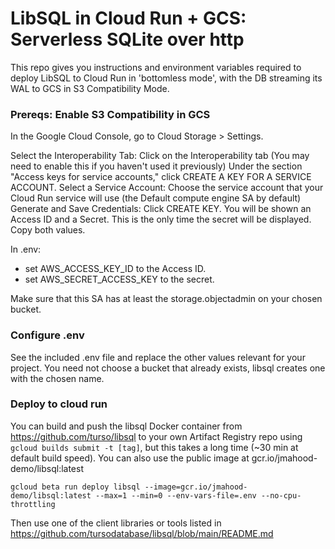# LibSQL in Cloud Run + GCS:  Serverless SQLite over http

This repo gives you instructions and environment variables required to deploy LibSQL to Cloud Run in 'bottomless mode',
with the DB streaming its WAL to GCS in S3 Compatibility Mode.

### Prereqs:  Enable S3 Compatibility in GCS

In the Google Cloud Console, go to Cloud Storage > Settings.

Select the Interoperability Tab: Click on the Interoperability tab (You may need to enable this if you haven't used it previously)
Under the section "Access keys for service accounts," click CREATE A KEY FOR A SERVICE ACCOUNT.
Select a Service Account: Choose the service account that your Cloud Run service will use (the Default compute engine SA by default)
Generate and Save Credentials: Click CREATE KEY. You will be shown an Access ID and a Secret. This is the only time the secret will be displayed. Copy both values.

In .env:
- set AWS_ACCESS_KEY_ID to the Access ID.
- set AWS_SECRET_ACCESS_KEY to the secret.

Make sure that this SA has at least the storage.objectadmin on your chosen bucket.

### Configure .env 

See the included .env file and replace the other values relevant for your project. You need not choose a bucket that already exists, libsql creates one with the chosen name.

### Deploy to cloud run

You can build and push the libsql Docker container from https://github.com/turso/libsql to your own Artifact Registry repo using `gcloud builds submit -t [tag]`, 
but this takes a long time (~30 min at default build speed).  You can also use the public image at gcr.io/jmahood-demo/libsql:latest 

`gcloud beta run deploy libsql --image=gcr.io/jmahood-demo/libsql:latest --max=1 --min=0 --env-vars-file=.env --no-cpu-throttling`

Then use one of the client libraries or tools listed in https://github.com/tursodatabase/libsql/blob/main/README.md 
